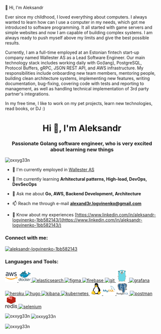 👋 Hi, I'm Aleksandr

Ever since my childhood, I loved everything about computers. I always wanted to learn how can I use a computer in my needs, which got me introduced to software programming. It all started with game servers and simple websites and now I am capable of building complex systems.  I am always ready to push myself above my limits and give the best possible results.

Currently, I am a full-time employed at an Estonian fintech start-up company named Wallester AS as a Lead Software Engineer. Our main technology stack includes working daily with Go(lang), PostgreSQL, Protocol Buffers, gRPC, JSON REST API, and AWS infrastructure. My responsibilities include onboarding new team members, mentoring people, building clean architecture systems, implementing new features, writing documentation, bug-fixing, covering code with tests and reporting to management, as well as handling technical implementation of 3rd party partner's integrations.

In my free time, I like to work on my pet projects, learn new technologies, read books, or DJ :)


<h1 align="center">Hi 👋, I'm Aleksandr</h1>
<h3 align="center">Passionate Golang software engineer, who is very excited about learning new things</h3>

<p align="left"> <img src="https://komarev.com/ghpvc/?username=oxxyg33n&label=Profile%20views&color=0e75b6&style=flat" alt="oxxyg33n" /> </p>

- 🔭 I'm currently employed in [Wallester AS](https://wallester.com)

- 🌱 I’m currently learning **Arhitectural patterns, High-load, DevOps, DevSecOps**

- 💬 Ask me about **Go, AWS, Backend Development, Architecture**

- 📫 Reach me through e-mail **alexand3r.logvinenko@gmail.com**

- 📄 Know about my experiences [https://www.linkedin.com/in/aleksandr-logvinenko-1bb582143/](https://www.linkedin.com/in/aleksandr-logvinenko-1bb582143/)

<h3 align="left">Connect with me:</h3>
<p align="left">
<a href="https://linkedin.com/in/aleksandr-logvinenko-1bb582143" target="blank"><img align="center" src="https://raw.githubusercontent.com/rahuldkjain/github-profile-readme-generator/master/src/images/icons/Social/linked-in-alt.svg" alt="aleksandr-logvinenko-1bb582143" height="30" width="40" /></a>
</p>

<h3 align="left">Languages and Tools:</h3>
<p align="left"> <a href="https://aws.amazon.com" target="_blank" rel="noreferrer"> <img src="https://raw.githubusercontent.com/devicons/devicon/master/icons/amazonwebservices/amazonwebservices-original-wordmark.svg" alt="aws" width="40" height="40"/> </a> <a href="https://www.docker.com/" target="_blank" rel="noreferrer"> <img src="https://raw.githubusercontent.com/devicons/devicon/master/icons/docker/docker-original-wordmark.svg" alt="docker" width="40" height="40"/> </a> <a href="https://www.elastic.co" target="_blank" rel="noreferrer"> <img src="https://www.vectorlogo.zone/logos/elastic/elastic-icon.svg" alt="elasticsearch" width="40" height="40"/> </a> <a href="https://www.figma.com/" target="_blank" rel="noreferrer"> <img src="https://www.vectorlogo.zone/logos/figma/figma-icon.svg" alt="figma" width="40" height="40"/> </a> <a href="https://firebase.google.com/" target="_blank" rel="noreferrer"> <img src="https://www.vectorlogo.zone/logos/firebase/firebase-icon.svg" alt="firebase" width="40" height="40"/> </a> <a href="https://git-scm.com/" target="_blank" rel="noreferrer"> <img src="https://www.vectorlogo.zone/logos/git-scm/git-scm-icon.svg" alt="git" width="40" height="40"/> </a> <a href="https://golang.org" target="_blank" rel="noreferrer"> <img src="https://raw.githubusercontent.com/devicons/devicon/master/icons/go/go-original.svg" alt="go" width="40" height="40"/> </a> <a href="https://grafana.com" target="_blank" rel="noreferrer"> <img src="https://www.vectorlogo.zone/logos/grafana/grafana-icon.svg" alt="grafana" width="40" height="40"/> </a> <a href="https://heroku.com" target="_blank" rel="noreferrer"> <img src="https://www.vectorlogo.zone/logos/heroku/heroku-icon.svg" alt="heroku" width="40" height="40"/> </a> <a href="https://gohugo.io/" target="_blank" rel="noreferrer"> <img src="https://api.iconify.design/logos-hugo.svg" alt="hugo" width="40" height="40"/> </a> <a href="https://www.elastic.co/kibana" target="_blank" rel="noreferrer"> <img src="https://www.vectorlogo.zone/logos/elasticco_kibana/elasticco_kibana-icon.svg" alt="kibana" width="40" height="40"/> </a> <a href="https://kubernetes.io" target="_blank" rel="noreferrer"> <img src="https://www.vectorlogo.zone/logos/kubernetes/kubernetes-icon.svg" alt="kubernetes" width="40" height="40"/> </a> <a href="https://www.linux.org/" target="_blank" rel="noreferrer"> <img src="https://raw.githubusercontent.com/devicons/devicon/master/icons/linux/linux-original.svg" alt="linux" width="40" height="40"/> </a> <a href="https://www.mysql.com/" target="_blank" rel="noreferrer"> <img src="https://raw.githubusercontent.com/devicons/devicon/master/icons/mysql/mysql-original-wordmark.svg" alt="mysql" width="40" height="40"/> </a> <a href="https://www.postgresql.org" target="_blank" rel="noreferrer"> <img src="https://raw.githubusercontent.com/devicons/devicon/master/icons/postgresql/postgresql-original-wordmark.svg" alt="postgresql" width="40" height="40"/> </a> <a href="https://postman.com" target="_blank" rel="noreferrer"> <img src="https://www.vectorlogo.zone/logos/getpostman/getpostman-icon.svg" alt="postman" width="40" height="40"/> </a> <a href="https://redis.io" target="_blank" rel="noreferrer"> <img src="https://raw.githubusercontent.com/devicons/devicon/master/icons/redis/redis-original-wordmark.svg" alt="redis" width="40" height="40"/> </a> <a href="https://www.selenium.dev" target="_blank" rel="noreferrer"> <img src="https://raw.githubusercontent.com/detain/svg-logos/780f25886640cef088af994181646db2f6b1a3f8/svg/selenium-logo.svg" alt="selenium" width="40" height="40"/> </a> </p>

<p><img align="left" src="https://github-readme-stats.vercel.app/api/top-langs?username=oxxyg33n&show_icons=true&theme=dark&locale=en&layout=compact" alt="oxxyg33n" /></p>

<p>&nbsp;<img align="center" src="https://github-readme-stats.vercel.app/api?username=oxxyg33n&show_icons=true&theme=dark&locale=en" alt="oxxyg33n" /></p>

<p><img align="center" src="https://github-readme-streak-stats.herokuapp.com/?user=oxxyg33n&theme=dark" alt="oxxyg33n" /></p>


